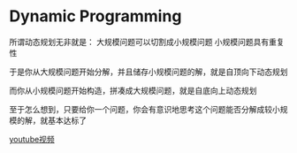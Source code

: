 # Dynamic Programming

所谓动态规划无非就是： 大规模问题可以切割成小规模问题 小规模问题具有重复性

于是你从大规模问题开始分解，并且储存小规模问题的解，就是自顶向下动态规划

而你从小规模问题开始构造，拼凑成大规模问题，就是自底向上动态规划

至于怎么想到，只要给你一个问题，你会有意识地思考这个问题能否分解成较小规模的解，就基本达标了

[youtube视频](https://www.youtube.com/watch?v=8LusJS5-AGo&list=PLrmLmBdmIlpsHaNTPP_jHHDx_os9ItYXr)

